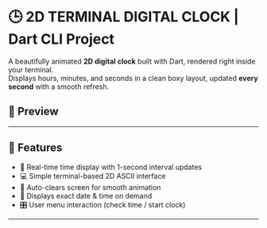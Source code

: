 # 🕒 2D TERMINAL DIGITAL CLOCK | Dart CLI Project

A beautifully animated **2D digital clock** built with Dart, rendered right inside your terminal.  
Displays hours, minutes, and seconds in a clean boxy layout, updated **every second** with a smooth refresh.

## 📸 Preview

---

## 🚀 Features

- 🔁 Real-time time display with 1-second interval updates
- 💻 Simple terminal-based 2D ASCII interface
- 🧽 Auto-clears screen for smooth animation
- 📅 Displays exact date & time on demand
- 🎛️ User menu interaction (check time / start clock)

---
